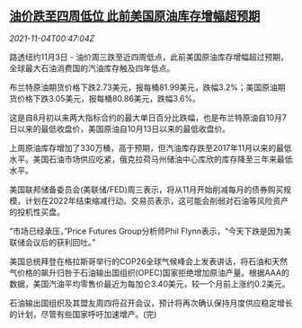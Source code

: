 <!--1635987662000-->
[油价跌至四周低位 此前美国原油库存增幅超预期](https://cn.reuters.com/article/global-oil-1103-wedn-idCNKBS2HP01P)
------

<div><i>2021-11-04T00:47:04Z</i></div><p>路透纽约11月3日 - 油价周三跌至近四周低点，此前美国原油库存增幅超过预期，全球最大石油消费国的汽油库存触及四年低点。</p><p>布兰特原油期货价格下跌2.73美元，报每桶81.99美元，跌幅3.2%；美国原油期货价格下跌3.05美元，报每桶80.86美元，跌幅3.6%。</p><p>这是自8月初以来两大指标合约的最大单日百分比跌幅，也是布兰特原油自10月7日以来的最低收盘价，美国原油自10月13日以来的最低收盘价。</p><p>上周原油库存增加了330万桶，高于预期，但汽油库存跌至2017年11月以来的最低水平。美国石油市场供应吃紧，俄克拉荷马州储油中心库欣的库存降至三年来最低水平。</p><p>美国联邦储备委员会(美联储/FED)周三表示，将从11月开始削减每月的债券购买规模，计划在2022年结束缩减行动。交易员表示，这可能会削弱对石油等风险资产的投机性买盘。</p><p>“市场已经承压，”Price Futures Group分析师Phil Flynn表示，“今天下跌是因为美联储会议后的获利回吐。”</p><p>美国总统拜登在格拉斯哥举行的COP26全球气候峰会上发表讲话，将石油和天然气价格的飙升归咎于石油输出国组织(OPEC)国家拒绝增加原油产量。根据AAA的数据，美国汽油平均零售价最近为每加仑3.40美元，较一个月前上涨约0.2美元。</p><p>石油输出国组织及其盟友周四将召开会议，预计将再次确认保持月度供应稳定增长的计划，尽管有些国家呼吁加速增产。(完)</p>
